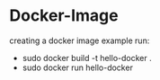 # Docker-Image
creating a docker image example
run:
* sudo docker build -t hello-docker .
* sudo docker run hello-docker
